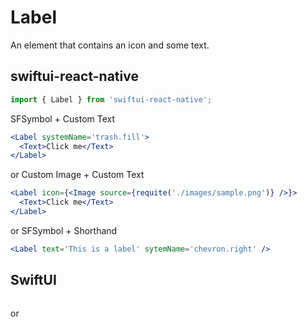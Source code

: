 # Label

An element that contains an icon and some text.

## swiftui-react-native

```jsx
import { Label } from 'swiftui-react-native';
```

SFSymbol + Custom Text

```jsx
<Label systemName='trash.fill'>
  <Text>Click me</Text>
</Label>
```

or Custom Image + Custom Text

```jsx
<Label icon={<Image source={requite('./images/sample.png')} />}>
  <Text>Click me</Text>
</Label>
```

or SFSymbol + Shorthand

```jsx
<Label text='This is a label' sytemName='chevron.right' />
```

## SwiftUI

```swift

```

or

```swift

```
